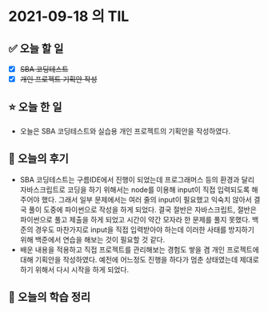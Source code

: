 # 2021-09-18 의 TIL

## ✅ 오늘 할 일

- [x] ~~SBA 코딩테스트~~
- [x] ~~개인 프로젝트 기획안 작성~~

## ⭐ 오늘 한 일

- 오늘은 SBA 코딩테스트와 실습용 개인 프로젝트의 기획안을 작성하였다.

## 💬 오늘의 후기

- SBA 코딩테스트는 구름IDE에서 진행이 되었는데 프로그래머스 등의 환경과 달리 자바스크립트로 코딩을 하기 위해서는 node를 이용해 input이 직접 입력되도록 해주어야 했다. 그래서 일부 문제에서는 여러 줄의 input이 필요했고 익숙치 않아서 결국 풀이 도중에 파이썬으로 작성을 하게 되었다. 결국 절반은 자바스크립트, 절반은 파이썬으로 풀고 제출을 하게 되었고 시간이 약간 모자라 한 문제를 풀지 못했다. 백준의 경우도 마찬가지로 input을 직접 입력받아야 하는데 이러한 사태를 방지하기 위해 백준에서 연습을 해보는 것이 필요할 것 같다.
- 배운 내용을 적용하고 직접 프로젝트를 관리해보는 경험도 쌓을 겸 개인 프로젝트에 대해 기획안을 작성하였다. 예전에 어느정도 진행을 하다가 멈춘 상태였는데 제대로 하기 위해서 다시 시작을 하게 되었다.

## 📕 오늘의 학습 정리

